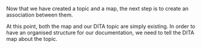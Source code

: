 Now that we have created a topic and a map, the next step is to create an association between them.

At this point, both the map and our DITA topic are simply existing. In order to have an organised structure for our documentation, we need to tell the DITA map about the topic. 

